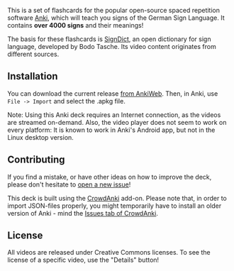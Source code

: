 This is a set of flashcards for the popular open-source spaced repetition software [Anki](https://apps.ankiweb.net/), which will teach you signs of the German Sign Language. It contains **over 4000 signs** and their meanings!

The basis for these flashcards is [SignDict](https://signdict.org), an open dictionary for sign language, developed by Bodo Tasche. Its video content originates from different sources.

## Installation

You can download the current release [from AnkiWeb](https://ankiweb.net/shared/info/1439024119). Then, in Anki, use `File -> Import` and select the .apkg file.

Note: Using this Anki deck requires an Internet connection, as the videos are streamed on-demand.  Also, the video player does not seem to work on every platform: It is known to work in Anki's Android app, but not in the Linux desktop version.

## Contributing

If you find a mistake, or have other ideas on how to improve the deck, please don't hesitate to [open a new issue](https://github.com/blinry/anki-german-sign-language/issues)!

This deck is built using the [CrowdAnki](https://github.com/Stvad/CrowdAnki) add-on. Please note that, in order to import JSON-files properly, you might temporarily have to install an older version of Anki - mind the [Issues tab of CrowdAnki](https://github.com/Stvad/CrowdAnki/issues).

## License

All videos are released under Creative Commons licenses. To see the license of a specific video, use the "Details" button!
